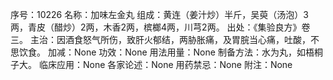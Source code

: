序号：10226
名称：加味左金丸
组成：黄连（姜汁炒）半斤，吴萸（汤泡）3两，青皮（醋炒）2两，木香2两，槟榔4两，川芎2两。
出处：《集验良方》卷三。
主治：因酒食怒气所伤，致肝火郁结，两胁胀痛，及胃脘当心痛，吐酸，不思饮食。
加减：None
功效：None
用法用量：None
制备方法：水为丸，如梧桐子大。
临床应用：None
各家论述：None
用药禁忌：None
附注：None
